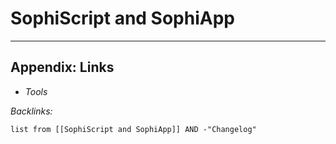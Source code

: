 # SophiScript and SophiApp

---

## Appendix: Links

* *Tools*

*Backlinks:*

````dataview
list from [[SophiScript and SophiApp]] AND -"Changelog"
````

